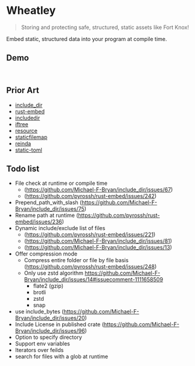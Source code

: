 # Wheatley
 > Storing and protecting safe, structured, static assets like Fort Knox!

Embed static, structured data into your program at compile time.


## Demo
```
    
```


## Prior Art
 - [include_dir](https://crates.io/crates/include_dir)
 - [rust-embed](https://crates.io/crates/rust-embed)
 - [includedir](https://crates.io/crates/includedir)
 - [iftree](https://crates.io/crates/iftree)
 - [resource](https://crates.io/crates/resource)
 - [staticfilemap](https://crates.io/crates/staticfilemap)
 - [reinda](https://crates.io/crates/reinda)
 - [static-toml](https://crates.io/crates/static-toml)

## Todo list
 - File check at runtime or compile time
    - (https://github.com/Michael-F-Bryan/include_dir/issues/67)
    - (https://github.com/pyrossh/rust-embed/issues/242)
 - Prepend_path_with_slash (https://github.com/Michael-F-Bryan/include_dir/issues/75)
 - Rename path at runtime (https://github.com/pyrossh/rust-embed/issues/236)
 - Dynamic include/exclude list of files
    - (https://github.com/pyrossh/rust-embed/issues/221)
    - (https://github.com/Michael-F-Bryan/include_dir/issues/81)
    - (https://github.com/Michael-F-Bryan/include_dir/issues/13)
 - Offer compression mode
    - Compress entire folder or file by file basis (https://github.com/pyrossh/rust-embed/issues/248)
    - Only use zstd algorithm https://github.com/Michael-F-Bryan/include_dir/issues/14#issuecomment-1111658509
        - flate2 (gzip)
        - brotli
        - zstd
        - snap
 - use include_bytes (https://github.com/Michael-F-Bryan/include_dir/issues/20)
 - Include License in published crate (https://github.com/Michael-F-Bryan/include_dir/issues/96)
 - Option to specify directory
 - Support env variables
 - Iterators over feilds
 - search for files with a glob at runtime
